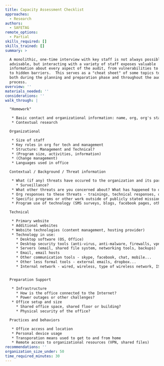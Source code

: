 ```yaml
---
title: Capacity Assessment Checklist
approaches:
  - Research
authors:
  - SAFETAG
remote_options:
  - Partial
skills_required: []
skills_trained: []
summary: >

  A monolithic, one-time interview with key staff is not always possible or
  advisable, but interacting with a variety of staff exposes valuable
  information about every aspect of the audit, from vulnerabilities to capacity
  to hidden barriers.  This serves as a "cheat sheet" of some topics to explore
  both during the planning and preparation phase and throughout the audit
  process.
overview: ''
materials_needed: ''
considerations: ''
walk_through: |

  "Homework"

   * Basic contact and organizational information: name, org, org's stated mission
   * Contextual research

  Organizational

   * Size of staff
   * Key roles in org for tech and management
   * Structure: Management and Technical?
   * (Program size, activities, information)
   * (Change management)
   * Languages used in office

  Contextual / Background / Threat information

   * What (if any) threats have occured to the organization and its partners? (digital, physical)
     * Surveillance? 
   * What other threats are you concerned about? What has happened to other organizations in the space?
   * Org responses to these threats - trainings, technical responses, organization process/change successes?
   * Specific programs or other work outside of publicly stated mission that are high-risk
   * Program use of technology (SMS surveys, blogs, facebook pages, other websites, media recording and broadcast ...?)

  Technical

   * Primary website
   * Additional websites
   * Website technologies (content management, hosting provider)
   * Technology in use:
     * Desktop software (OS, Office)
     * Desktop security tools (anti-virus, anti-malware, firewalls, vpns, disk encryption...)
     * Servers (email, shared file system, networking tools, backups)
     * Email, email hosts
     * Other communication tools - skype, facebook, chat, mobile...
     * Other less formal tools - external emails, dropbox...
     * Internal network - wired, wireless, type of wireless network, ISP


  Preparation Support

   * Infrastructure
     * How is the office connected to the Internet?
     * Power outages or other challenges?
   * Office setup and size
     * Shared office space, shared floor or building?
     * Physical security of the office?

  Practices and behaviors

   * Office access and location
   * Personal device usage
   * Transporation means used to get to and from home
   * Remote access to organizational resources (VPN, shared files)
recommendations: ''
organization_size_under: 50
time_required_minutes: 30
---
```


